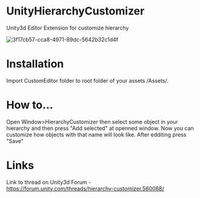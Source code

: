 # UnityHierarchyCustomizer
Unity3d Editor Extension for customize hierarchy


![3f17cb57-cca8-4971-89dc-5642b32c1d4f](https://user-images.githubusercontent.com/32653296/45945231-7aa00400-bff5-11e8-9408-8d7fae05e0f2.jpg)

# Installation
Import CustomEditor folder to root folder of your assets /Assets/.

# How to...
Open Window>HierarchyCustomizer then select some object in your hierarchy and then press "Add selected" at openned window. Now you can customize how objects with that name will look like. After edditing press "Save"

# Links
Link to thread on Unity3d Forum - https://forum.unity.com/threads/hierarchy-customizer.560068/

